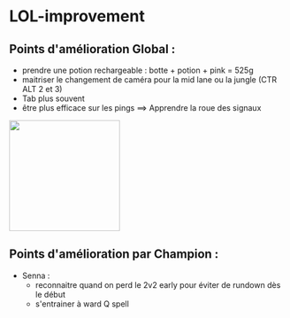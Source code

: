 # LOL-improvement

## Points d'amélioration Global :
* prendre une potion rechargeable : botte + potion + pink = 525g 
* maitriser le changement de caméra pour la mid lane ou la jungle (CTR ALT 2 et 3)
* Tab plus souvent
* être plus efficace sur les pings ==> Apprendre la roue des signaux

<img src="https://support-leagueoflegends.riotgames.com/hc/article_attachments/21945887802643" width="200">

## Points d'amélioration par Champion :
* Senna :
    * reconnaitre quand on perd le 2v2 early pour éviter de rundown dès le début
    * s'entrainer à ward Q spell
 
